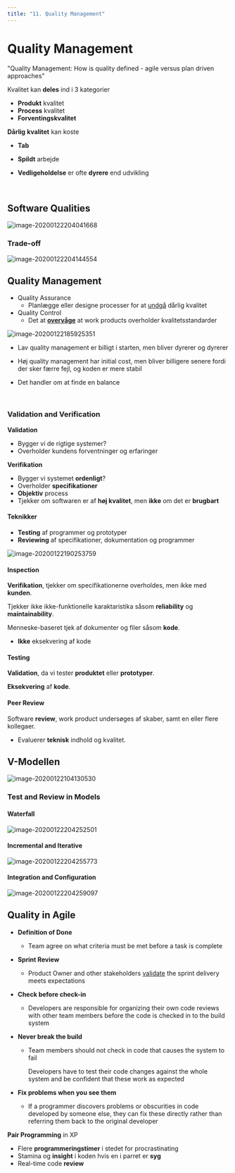 ```yaml
---
title: "11. Quality Management"
---
```


# Quality Management

"Quality Management: How is quality defined - agile versus plan driven approaches"

Kvalitet kan **deles** ind i 3 kategorier

* **Produkt** kvalitet
* **Process** kvalitet
* **Forventingskvalitet**

**Dårlig** **kvalitet** kan koste

* **Tab**

* **Spildt** arbejde

* **Vedligeholdelse** er ofte **dyrere** end udvikling

  ​    

## **Software Qualities**

![image-20200122204041668](images/11-quality-management/image-20200122204041668-1579722048908.png)

### Trade-off

![image-20200122204144554](images/11-quality-management/image-20200122204144554.png)





## Quality Management

* Quality Assurance
    * Planlægge eller designe processer for at <u>undgå</u> dårlig kvalitet
* Quality Control
    * Det at <u>**overvåge**</u> at work products overholder kvalitetsstandarder

![image-20200122185925351](images/11-quality-management/image-20200122185925351.png)

* Lav quality management er billigt i starten, men bliver dyrerer og dyrerer

* Høj quality management har initial cost, men bliver billigere senere fordi der sker færre fejl, og koden er mere stabil

* Det handler om at finde en balance

  ​    

### Validation and Verification

**Validation**

* Bygger vi de rigtige systemer?
* Overholder kundens forventninger og erfaringer

**Verifikation**

* Bygger vi systemet **ordenligt**?
* Overholder **specifikationer**
* **Objektiv** process
* Tjekker om softwaren er af **høj kvalitet**, men **ikke** om det er **brugbart**



#### Teknikker

* **Testing** af programmer og prototyper
* **Reviewing** af specifikationer, dokumentation og programmer

![image-20200122190253759](images/11-quality-management/image-20200122190253759.png)



#### Inspection

**Verifikation**, tjekker om specifikationerne overholdes, men ikke med **kunden**.

Tjekker ikke ikke-funktionelle karaktaristika såsom **reliability** og **maintainability**.

Menneske-baseret tjek af dokumenter og filer såsom **kode**.

* **Ikke** eksekvering af kode

#### Testing

**Validation**, da vi tester **produktet** eller **prototyper**.

**Eksekvering** af **kode**.

#### Peer Review

Software **review**, work product undersøges af skaber, samt en eller flere kollegaer.

* Evaluerer **teknisk** indhold og kvalitet.





## V-Modellen

![image-20200122104130530](images/11-quality-management/image-20200122104130530.png)



### Test and Review in Models

#### Waterfall

![image-20200122204252501](images/11-quality-management/image-20200122204252501.png)

#### Incremental and Iterative

![image-20200122204255773](images/11-quality-management/image-20200122204255773.png)

#### Integration and Configuration

![image-20200122204259097](images/11-quality-management/image-20200122204259097.png)



## Quality in Agile

* **Definition of Done**

    * Team agree on what criteria must be met before a task is complete

* **Sprint Review**

    *  Product Owner and other stakeholders <u>validate</u> the sprint delivery meets expectations

* **Check before check-in**

    * Developers are responsible for organizing their own code reviews with other team members before the code is checked in to the build system

* **Never break the build**

    * Team members should not check in code that causes the system to fail

        Developers have to test their code changes against the whole system and be confident that these work as expected

* **Fix problems when you see them**

    * If a programmer discovers problems or obscurities in code developed by someone else, they can fix these directly rather than referring them back to the original developer





**Pair Programming** in XP

* Flere **programmeringstimer** i stedet for procrastinating
* Stamina og **insight** i koden hvis en i parret er **syg**
* Real-time code **review**